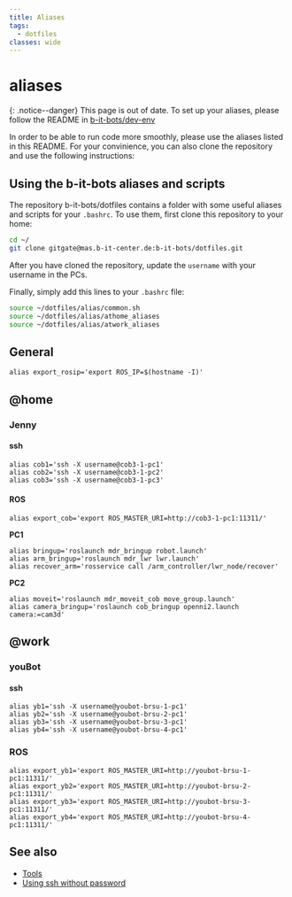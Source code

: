 ```yaml
---
title: Aliases
tags:
  - dotfiles
classes: wide
---
```


# aliases

{: .notice--danger} This page is out of date. To set up your aliases, please follow the README in [b-it-bots/dev-env](https://github.com/b-it-bots/dev-env)

In order to be able to run code more smoothly, please use the aliases listed in this README. For your convinience, you can also clone the repository and use the following instructions:

## Using the b-it-bots aliases and scripts

The repository b-it-bots/dotfiles contains a folder with some useful aliases and scripts for your `.bashrc`. To use them, first clone this repository to your home:

```bash
cd ~/
git clone gitgate@mas.b-it-center.de:b-it-bots/dotfiles.git
```

After you have cloned the repository, update the `username` with your username in the PCs.

Finally, simply add this lines to your `.bashrc` file:

```bash
source ~/dotfiles/alias/common.sh
source ~/dotfiles/alias/athome_aliases
source ~/dotfiles/alias/atwork_aliases
```

## General

```text
alias export_rosip='export ROS_IP=$(hostname -I)'
```

## @home

### Jenny

#### ssh

```text
alias cob1='ssh -X username@cob3-1-pc1'
alias cob2='ssh -X username@cob3-1-pc2'
alias cob3='ssh -X username@cob3-1-pc3'
```

#### ROS

```text
alias export_cob='export ROS_MASTER_URI=http://cob3-1-pc1:11311/'
```

**PC1**

```text
alias bringup='roslaunch mdr_bringup robot.launch'
alias arm_bringup='roslaunch mdr_lwr lwr.launch'
alias recover_arm='rosservice call /arm_controller/lwr_node/recover'
```

**PC2**

```text
alias moveit='roslaunch mdr_moveit_cob move_group.launch'
alias camera_bringup='roslaunch cob_bringup openni2.launch camera:=cam3d'
```

## @work

### youBot

#### ssh

```text
alias yb1='ssh -X username@youbot-brsu-1-pc1'
alias yb2='ssh -X username@youbot-brsu-2-pc1'
alias yb3='ssh -X username@youbot-brsu-3-pc1'
alias yb4='ssh -X username@youbot-brsu-4-pc1'
```

### ROS

```text
alias export_yb1='export ROS_MASTER_URI=http://youbot-brsu-1-pc1:11311/'
alias export_yb2='export ROS_MASTER_URI=http://youbot-brsu-2-pc1:11311/'
alias export_yb3='export ROS_MASTER_URI=http://youbot-brsu-3-pc1:11311/'
alias export_yb4='export ROS_MASTER_URI=http://youbot-brsu-4-pc1:11311/'
```

## See also

* [Tools](https://github.com/b-it-bots/wiki/tree/021d5ee127ac33c704fd5bbda1545cbcdf191bdc/_getting-started/wiki/development/toolkit/tools/README.md)
* [Using ssh without password](https://github.com/b-it-bots/wiki/tree/021d5ee127ac33c704fd5bbda1545cbcdf191bdc/_getting-started/wiki/development/setup/tips/README.md)

